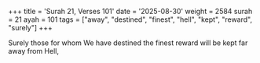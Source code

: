 +++
title = 'Surah 21, Verses 101'
date = '2025-08-30'
weight = 2584
surah = 21
ayah = 101
tags = ["away", "destined", "finest", "hell", "kept", "reward", "surely"]
+++

Surely those for whom We have destined the finest reward will be kept far away from Hell,